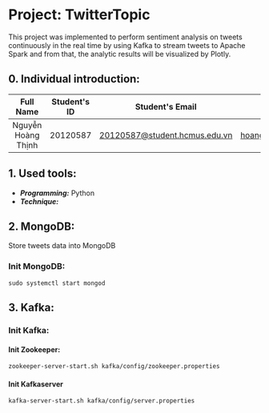 # Project: TwitterTopic
This project was implemented to perform sentiment analysis on tweets continuously in the real time by using Kafka to stream tweets 
to Apache Spark and from that, the analytic results will be visualized by Plotly. 

## 0. Individual introduction:
| Full Name                  |   Student's ID   | Student's Email                    |      Individual Email              |
|:--------------------------:|:----------------:|:----------------------------------:|:----------------------------------:|
| Nguyễn Hoàng Thịnh         |  20120587        | 20120587@student.hcmus.edu.vn      | hoangthinh130322@gmail.com               |

## 1. Used tools:
+ ***Programming:*** Python
+ ***Technique:***

## 2. MongoDB: 
Store tweets data into MongoDB

### Init MongoDB: 

    sudo systemctl start mongod 

## 3. Kafka: 

### Init Kafka: 
#### Init Zookeeper: 
    
    zookeeper-server-start.sh kafka/config/zookeeper.properties

#### Init Kafkaserver

    kafka-server-start.sh kafka/config/server.properties
